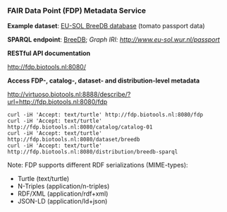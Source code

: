 ### FAIR Data Point (FDP) Metadata Service

**Example dataset**: [EU-SOL BreeDB database](http://www.eu-sol.wur.nl) (tomato passport data)

**SPARQL endpoint**: [BreeDB](http://virtuoso.biotools.nl:8888/sparql/); *Graph IRI: http://www.eu-sol.wur.nl/passport*

**RESTful API documentation**

http://fdp.biotools.nl:8080/

**Access FDP-, catalog-, dataset- and distribution-level metadata**

http://virtuoso.biotools.nl:8888/describe/?url=http://fdp.biotools.nl:8080/fdp

```
curl -iH 'Accept: text/turtle' http://fdp.biotools.nl:8080/fdp
curl -iH 'Accept: text/turtle' http://fdp.biotools.nl:8080/catalog/catalog-01
curl -iH 'Accept: text/turtle' http://fdp.biotools.nl:8080/dataset/breedb
curl -iH 'Accept: text/turtle' http://fdp.biotools.nl:8080/distribution/breedb-sparql
```
Note: FDP supports different RDF serializations (MIME-types):
+ Turtle (text/turtle)
+ N-Triples (application/n-triples)
+ RDF/XML (application/rdf+xml)
+ JSON-LD (application/ld+json)
